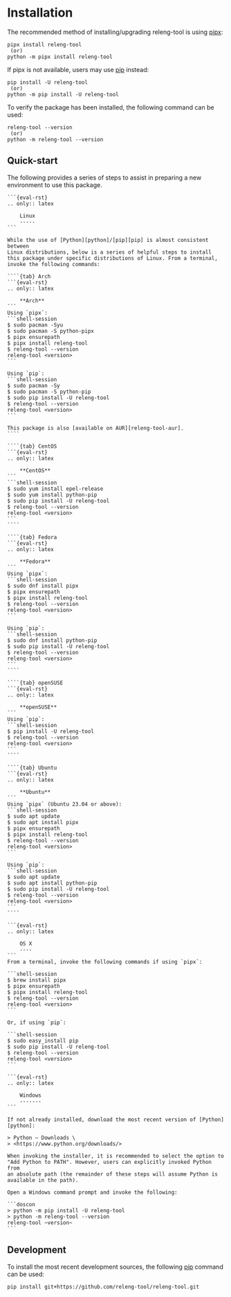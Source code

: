 # Installation

The recommended method of installing/upgrading releng-tool is using
[pipx][pipx]:

```shell
pipx install releng-tool
 (or)
python -m pipx install releng-tool
```

If pipx is not available, users may use [pip][pip] instead:

```shell
pip install -U releng-tool
 (or)
python -m pip install -U releng-tool
```

To verify the package has been installed, the following command can be used:

```shell
releng-tool --version
 (or)
python -m releng-tool --version
```

## Quick-start

The following provides a series of steps to assist in preparing a new
environment to use this package.

`````{tab} Linux
```{eval-rst}
.. only:: latex

    Linux
    -----
```

While the use of [Python][python]/[pip][pip] is almost consistent between
Linux distributions, below is a series of helpful steps to install
this package under specific distributions of Linux. From a terminal,
invoke the following commands:

````{tab} Arch
```{eval-rst}
.. only:: latex

    **Arch**
```
Using `pipx`:
```shell-session
$ sudo pacman -Syu
$ sudo pacman -S python-pipx
$ pipx ensurepath
$ pipx install releng-tool
$ releng-tool --version
releng-tool <version>
```

Using `pip`:
```shell-session
$ sudo pacman -Sy
$ sudo pacman -S python-pip
$ sudo pip install -U releng-tool
$ releng-tool --version
releng-tool <version>
```

This package is also [available on AUR][releng-tool-aur].
````

````{tab} CentOS
```{eval-rst}
.. only:: latex

    **CentOS**
```
```shell-session
$ sudo yum install epel-release
$ sudo yum install python-pip
$ sudo pip install -U releng-tool
$ releng-tool --version
releng-tool <version>
```
````

````{tab} Fedora
```{eval-rst}
.. only:: latex

    **Fedora**
```
Using `pipx`:
```shell-session
$ sudo dnf install pipx
$ pipx ensurepath
$ pipx install releng-tool
$ releng-tool --version
releng-tool <version>
```

Using `pip`:
```shell-session
$ sudo dnf install python-pip
$ sudo pip install -U releng-tool
$ releng-tool --version
releng-tool <version>
```
````

````{tab} openSUSE
```{eval-rst}
.. only:: latex

    **openSUSE**
```
Using `pip`:
```shell-session
$ pip install -U releng-tool
$ releng-tool --version
releng-tool <version>
```
````

````{tab} Ubuntu
```{eval-rst}
.. only:: latex

    **Ubuntu**
```
Using `pipx` (Ubuntu 23.04 or above):
```shell-session
$ sudo apt update
$ sudo apt install pipx
$ pipx ensurepath
$ pipx install releng-tool
$ releng-tool --version
releng-tool <version>
```

Using `pip`:
```shell-session
$ sudo apt update
$ sudo apt install python-pip
$ sudo pip install -U releng-tool
$ releng-tool --version
releng-tool <version>
```
````
`````

````{tab} OS X
```{eval-rst}
.. only:: latex

    OS X
    ----
```
From a terminal, invoke the following commands if using `pipx`:

```shell-session
$ brew install pipx
$ pipx ensurepath
$ pipx install releng-tool
$ releng-tool --version
releng-tool <version>
```

Or, if using `pip`:

```shell-session
$ sudo easy_install pip
$ sudo pip install -U releng-tool
$ releng-tool --version
releng-tool <version>
```
````

````{tab} Windows
```{eval-rst}
.. only:: latex

    Windows
    -------
```

If not already installed, download the most recent version of [Python][python]:

> Python — Downloads \
> <https://www.python.org/downloads/>

When invoking the installer, it is recommended to select the option to
"Add Python to PATH". However, users can explicitly invoked Python from
an absolute path (the remainder of these steps will assume Python is
available in the path).

Open a Windows command prompt and invoke the following:

```doscon
> python -m pip install -U releng-tool
> python -m releng-tool --version
releng-tool ~version~
```
````

## Development

To install the most recent development sources, the following [pip][pip]
command can be used:

```shell
pip install git+https://github.com/releng-tool/releng-tool.git
```


[pip]: https://pip.pypa.io/
[pipx]: https://pipx.pypa.io/
[python]: https://www.python.org/
[releng-tool-aur]: https://aur.archlinux.org/packages/releng-tool/
